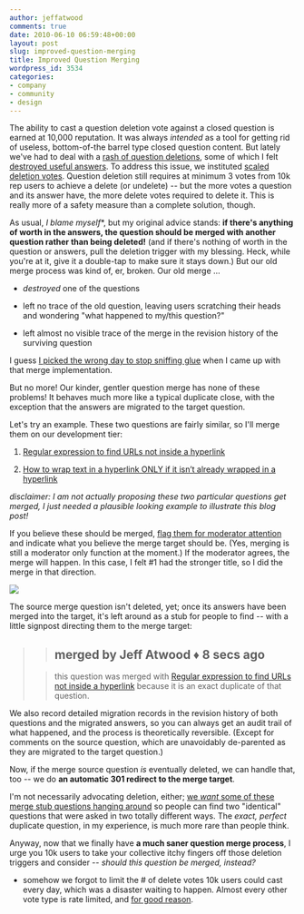 ```yaml
---
author: jeffatwood
comments: true
date: 2010-06-10 06:59:48+00:00
layout: post
slug: improved-question-merging
title: Improved Question Merging
wordpress_id: 3534
categories:
- company
- community
- design
---
```



The ability to cast a question deletion vote against a closed question is earned at 10,000 reputation. It was always _intended_ as a tool for getting rid of useless, bottom-of-the barrel type closed question content. But lately we've had to deal with a [rash of question deletions](http://meta.stackoverflow.com/questions/50069/why-are-we-deleting-instead-of-merging), some of which I felt [destroyed useful answers](http://meta.stackoverflow.com/questions/51097/the-great-question-deletion-audit-of-2010). To address this issue, we instituted [scaled deletion votes](http://meta.stackoverflow.com/questions/50523/should-delete-votes-be-limited-like-close-votes). Question deletion still requires at minimum 3 votes from 10k rep users to achieve a delete (or undelete) -- but the more votes a question and its answer have, the more delete votes required to delete it. This is really more of a safety measure than a complete solution, though.



As usual, _I blame myself_*, but my original advice stands: **if there's anything of worth in the answers, the question should be merged with another question rather than being deleted!** (and if there's nothing of worth in the question or answers, pull the deletion trigger with my blessing. Heck, while you're at it, give it a double-tap to make sure it stays down.) But our old merge process was kind of, er, broken. Our old merge …







  * _destroyed_ one of the questions

  * left no trace of the old question, leaving users scratching their heads and wondering "what happened to my/this question?"

  * left almost no visible trace of the merge in the revision history of the surviving question




I guess [I picked the wrong day to stop sniffing glue](http://www.youtube.com/watch?v=v46plhmxXU4) when I came up with that merge implementation.



But no more! Our kinder, gentler question merge has none of these problems! It behaves much more like a typical duplicate close, with the exception that the answers are migrated to the target question.



Let's try an example. These two questions are fairly similar, so I'll merge them on our development tier:







  1. [Regular expression to find URLs not inside a hyperlink](http://stackoverflow.com/questions/1315653/regular-expression-to-find-urls-not-inside-a-hyperlink)

  2. [How to wrap text in a hyperlink ONLY if it isn’t already wrapped in a hyperlink](http://stackoverflow.com/questions/1191637/how-to-wrap-text-in-a-hyperlink-only-if-it-isnt-already-wrapped-in-a-hyperlink)




_disclaimer: I am not actually proposing these two particular questions get merged, I just needed a plausible looking example to illustrate this blog post!_



If you believe these should be merged, [flag them for moderator attention](http://blog.stackoverflow.com/2009/04/raising-a-red-flag/) and indicate what you believe the merge target should be. (Yes, merging is still a moderator only function at the moment.) If the moderator agrees, the merge will happen. In this case, I felt #1 had the stronger title, so I did the merge in that direction. 



[![](http://blog.stackoverflow.com/wp-content/uploads/question-merge-example-small.png)](http://blog.stackoverflow.com/wp-content/uploads/question-merge-example.png)



The source merge question isn't deleted, yet; once its answers have been merged into the target, it's left around as a stub for people to find -- with a little signpost directing them to the merge target:





<blockquote>

> 
> ## merged by Jeff Atwood ♦ 8 secs ago
> 
> 

> 
> this question was merged with [Regular expression to find URLs not inside a hyperlink](http://stackoverflow.com/questions/1315653/regular-expression-to-find-urls-not-inside-a-hyperlink) because it is an exact duplicate of that question.
> 
> 
</blockquote>





We also record detailed migration records in the revision history of both questions and the migrated answers, so you can always get an audit trail of what happened, and the process is theoretically reversible. (Except for comments on the source question, which are unavoidably de-parented as they are migrated to the target question.)



Now, if the merge source question _is_ eventually deleted, we can handle that, too -- we do **an automatic 301 redirect to the merge target**.



I'm not necessarily advocating deletion, either; [we _want_ some of these merge stub questions hanging around](http://blog.stackoverflow.com/2009/04/handling-duplicate-questions/) so people can find two "identical" questions that were asked in two totally different ways. The _exact, perfect_ duplicate question, in my experience, is much more rare than people think.



Anyway, now that we finally have **a much saner question merge process**, I urge you 10k users to take your collective itchy fingers off those deletion triggers and consider -- _should this question be merged, instead?_



* somehow we forgot to limit the # of delete votes 10k users could cast every day, which was a disaster waiting to happen. Almost every other vote type is rate limited, and [for good reason](http://www.codinghorror.com/blog/2009/02/rate-limiting-and-velocity-checking.html).
